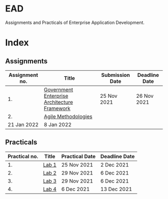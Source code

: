 # EAD 
Assignments and Practicals of Enterprise Application Development.

# Index

## Assignments

| Assignment no. | Title | Submission Date | Deadline Date |
| ----------- | ----------- | ----------- | ----------- |
| 1. | [Government Enterprise Architecture Framework](https://github.com/gurungena13/EAD/tree/master/Assignment/Assignment_1) | 25 Nov 2021 | 26 Nov 2021 | 
| 2. | [Agile Methodologies](https://github.com/gurungena13/EAD/tree/master/Assignment/Assignment_2) |
21 Jan 2022 | 8 Jan 2022 | 

## Practicals

| Practical no. | Title | Practical Date | Deadline Date |
| ----------- | ----------- | ----------- | ----------- |
| 1. | [Lab 1](https://github.com/gurungena13/EAD/tree/master/Practical/Lab1) | 25 Nov 2021 | 2 Dec 2021 | 
| 2. | [Lab 2](https://github.com/gurungena13/EAD/tree/master/Practical/Lab2) | 29 Nov 2021 | 6 Dec 2021 | 
| 3. | [Lab 3](https://github.com/gurungena13/EAD/tree/master/Practical/Lab3) | 29 Nov 2021 | 6 Dec 2021 | 
| 4. | [Lab 4](https://github.com/gurungena13/EAD/tree/master/Practical/Lab4) | 6 Dec 2021 | 13 Dec 2021 | 


